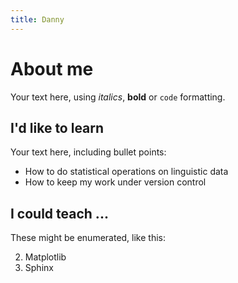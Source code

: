 ```yaml
---
title: Danny
---
```


About me
===========

Your text here, using *italics*, **bold** or `code` formatting.

I'd like to learn
--------------------

Your text here, including bullet points:

* How to do statistical operations on linguistic data
* How to keep my work under version control

I could teach ...
--------------------

These might be enumerated, like this:

2. Matplotlib
3. Sphinx
